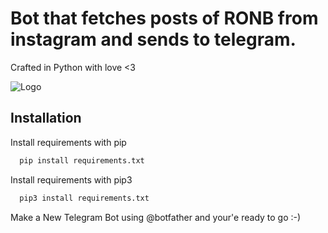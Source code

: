 
# Bot that fetches posts of RONB from instagram and sends to telegram. 
Crafted in Python with love <3



![Logo](https://www.seekpng.com/png/full/70-701560_open-python-logo-png.png)


## Installation

Install requirements with pip
```bash
  pip install requirements.txt
```

Install requirements with pip3
```bash
  pip3 install requirements.txt
```

Make a New Telegram Bot using @botfather and your'e ready to go :-)
     
